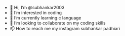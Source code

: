 - 👋 Hi, I’m @subhankar2003
- 👀 I’m interested in coding
- 🌱 I’m currently learning c language
- 💞️ I’m looking to collaborate on my coding skills
- 📫 How to reach me my instagram subhankar padhiari

<!---
subhankar2003/subhankar2003 is a ✨ special ✨ repository because its `README.md` (this file) appears on your GitHub profile.
You can click the Preview link to take a look at your changes.
--->
